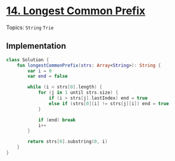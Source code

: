 # [14. Longest Common Prefix](https://leetcode.com/problems/longest-common-prefix/)

Topics: `String` `Trie`

## Implementation

```kotlin
class Solution {
    fun longestCommonPrefix(strs: Array<String>): String {
        var i = 0
        var end = false

        while (i < strs[0].length) {
            for (j in 1 until strs.size) {
                if (i > strs[j].lastIndex) end = true
                else if (strs[0][i] != strs[j][i]) end = true
            }

            if (end) break
            i++
        }

        return strs[0].substring(0, i)
    }
}
```
